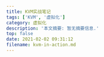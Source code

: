 ```yaml
---
title: KVM实战笔记
tags: ['KVM', '虚拟化']
category: 虚拟化
description: '本文摘要: 暂无摘要信息.'
top: false
date: 2021-02-02 09:31:12
filename: kvm-in-action.md
---
```

